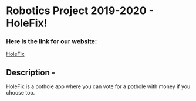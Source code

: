 # Robotics Project 2019-2020 - HoleFix!
### Here is the link for our website:
[HoleFix](https://holefix.herokuapp.com/)
## Description -
HoleFix is a pothole app where you can vote for a pothole with money if you choose too.
